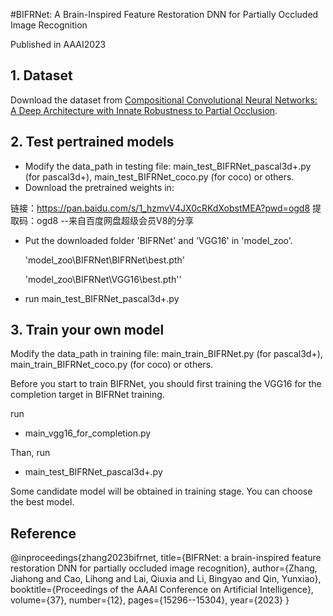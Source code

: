 #BIFRNet: A Brain-Inspired Feature Restoration DNN for Partially Occluded Image Recognition

Published in AAAI2023


## 1. Dataset
Download the dataset from [Compositional Convolutional Neural Networks: A Deep Architecture with Innate Robustness to Partial Occlusion](https://github.com/AdamKortylewski/CompositionalNets).


## 2. Test pertrained models 
- Modify the data_path in testing file: main_test_BIFRNet_pascal3d+.py (for pascal3d+), main_test_BIFRNet_coco.py (for coco) or others.
- Download the pretrained weights in:

链接：https://pan.baidu.com/s/1_hzmvV4JX0cRKdXobstMEA?pwd=ogd8 
提取码：ogd8 
--来自百度网盘超级会员V8的分享

- Put the downloaded folder 'BIFRNet' and 'VGG16' in 'model_zoo'.
  
  'model_zoo\BIFRNet\BIFRNet\best.pth'
  
  'model_zoo\BIFRNet\VGG16\best.pth''
    
- run main_test_BIFRNet_pascal3d+.py


## 3. Train your own model
Modify the data_path in training file: main_train_BIFRNet.py (for pascal3d+), main_train_BIFRNet_coco.py (for coco) or others.

Before you start to train BIFRNet, you should first training the VGG16 for the completion target in BIFRNet training.

run 
- main_vgg16_for_completion.py
  
Than, run
- main_test_BIFRNet_pascal3d+.py

 Some candidate model will be obtained in training stage. You can choose the best model.
 
 
 ## Reference
 
 @inproceedings{zhang2023bifrnet,
  title={BIFRNet: a brain-inspired feature restoration DNN for partially occluded image recognition},
  author={Zhang, Jiahong and Cao, Lihong and Lai, Qiuxia and Li, Bingyao and Qin, Yunxiao},
  booktitle={Proceedings of the AAAI Conference on Artificial Intelligence},
  volume={37},
  number={12},
  pages={15296--15304},
  year={2023}
}
